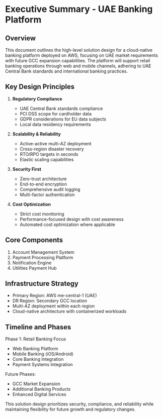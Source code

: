 # Executive Summary - UAE Banking Platform

## Overview
This document outlines the high-level solution design for a cloud-native banking platform deployed on AWS, focusing on UAE market requirements with future GCC expansion capabilities. The platform will support retail banking operations through web and mobile channels, adhering to UAE Central Bank standards and international banking practices.

## Key Design Principles
1. **Regulatory Compliance**
   - UAE Central Bank standards compliance
   - PCI DSS scope for cardholder data
   - GDPR considerations for EU data subjects
   - Local data residency requirements

2. **Scalability & Reliability**
   - Active-active multi-AZ deployment
   - Cross-region disaster recovery
   - RTO/RPO targets in seconds
   - Elastic scaling capabilities

3. **Security First**
   - Zero-trust architecture
   - End-to-end encryption
   - Comprehensive audit logging
   - Multi-factor authentication

4. **Cost Optimization**
   - Strict cost monitoring
   - Performance-focused design with cost awareness
   - Automated cost optimization where applicable

## Core Components
1. Account Management System
2. Payment Processing Platform
3. Notification Engine
4. Utilities Payment Hub

## Infrastructure Strategy
- Primary Region: AWS me-central-1 (UAE)
- DR Region: Secondary GCC location
- Multi-AZ deployment within each region
- Cloud-native architecture with containerized workloads

## Timeline and Phases
Phase 1: Retail Banking Focus
- Web Banking Platform
- Mobile Banking (iOS/Android)
- Core Banking Integration
- Payment Systems Integration

Future Phases:
- GCC Market Expansion
- Additional Banking Products
- Enhanced Digital Services

This solution design prioritizes security, compliance, and reliability while maintaining flexibility for future growth and regulatory changes.
